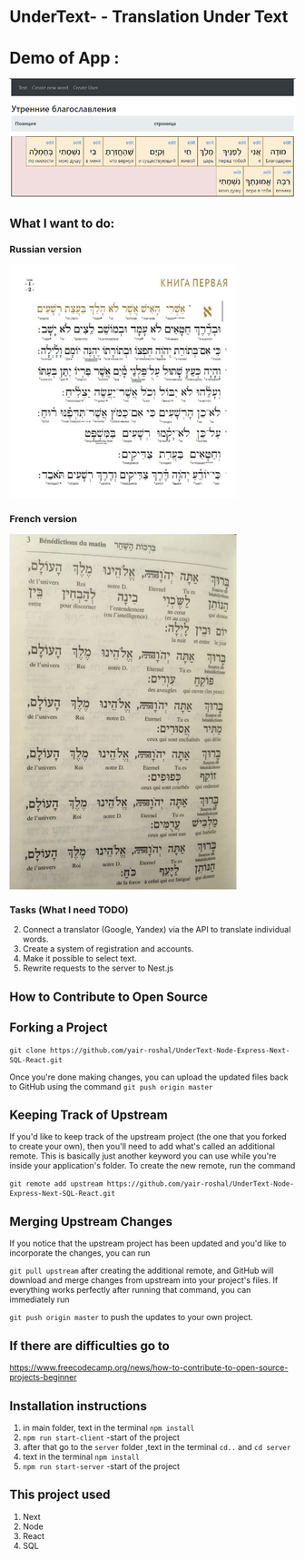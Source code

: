 # UnderText- - Translation Under Text

# Demo of App : 
![alt text]( images/img_for_github.png "Illustration for the project")

## What I want to do:

### Russian version
<img src=" images/tehilimRu.jpg"  width="400"/>

### French version
 <img src=" images/tehilFr.jpg"  width="400"/>

### Tasks (What I need TODO)
2. Connect a translator (Google, Yandex) via the API to translate individual words.
3. Create a system of registration and accounts.
4. Make it possible to select text.
5. Rewrite requests to the server to Nest.js

## How to Contribute to Open Source

## Forking a Project

`git clone https://github.com/yair-roshal/UnderText-Node-Express-Next-SQL-React.git`

Once you're done making changes, you can upload the updated files back to GitHub using the command
`git push origin master`

## Keeping Track of Upstream

If you'd like to keep track of the upstream project (the one that you forked to create your own), then you'll need to add what's called an additional remote. This is basically just another keyword you can use while you're inside your application's folder. To create the new remote, run the command

`git remote add upstream https://github.com/yair-roshal/UnderText-Node-Express-Next-SQL-React.git` 

## Merging Upstream Changes

If you notice that the upstream project has been updated and you'd like to incorporate the changes, you can run

`git pull upstream` after creating the additional remote, and GitHub will download and merge changes from upstream into your project's files. If everything works perfectly after running that command, you can immediately run

`git push origin master` to push the updates to your own project.

## If there are difficulties go to 
https://www.freecodecamp.org/news/how-to-contribute-to-open-source-projects-beginner


## Installation instructions

1. in main folder, text in the terminal `npm install`
2. `npm run start-client` -start of the project
3. after that go to the `server` folder ,text in the terminal `cd..` and `cd server`
4. text in the terminal `npm install`
5. `npm run start-server` -start of the project
  
## This project used

1. Next
2. Node
3. React
4. SQL

 
 